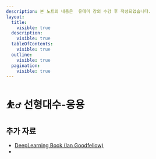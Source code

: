 ```yaml
---
description: 본 노트의 내용은  유데미 강의 수강 후 작성되었습니다.
layout:
  title:
    visible: true
  description:
    visible: true
  tableOfContents:
    visible: true
  outline:
    visible: true
  pagination:
    visible: true
---
```


# ⛹️‍♂️ 선형대수-응용

## 추가 자료

* [DeepLearning Book (Ian Goodfellow)](https://www.deeplearningbook.org/)
*
